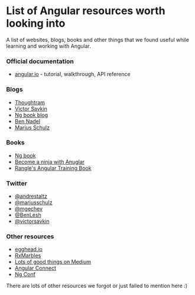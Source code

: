 # List of Angular resources worth looking into

A list of websites, blogs, books and other things that we found useful while learning and working with Angular.

### Official documentation
- [angular.io](https://www.angular.io) - tutorial, walkthrough, API reference

### Blogs
- [Thoughtram](https://blog.thoughtram.io/)
- [Victor Savkin](https://vsavkin.com/)
- [Ng book blog](http://blog.ng-book.com/)
- [Ben Nadel](https://www.bennadel.com/blog/tags/6-javascript-dhtml-blog-entries.htm)
- [Marius Schulz](https://blog.mariusschulz.com/)

### Books
- [Ng book](https://www.ng-book.com/2/)
- [Become a ninja with Anuglar](https://books.ninja-squad.com/angular)
- [Rangle's Angular Training Book](https://angular-2-training-book.rangle.io/)

### Twitter
- [@andrestaltz](https://twitter.com/andrestaltz)
- [@mariusschulz](https://twitter.com/mariusschulz)
- [@mgechev](https://twitter.com/mgechev)
- [@BenLesh](https://twitter.com/BenLesh)
- [@victorsavkin](https://twitter.com/victorsavkin)

### Other resources
- [egghead.io](https://egghead.io/technologies/angular2)
- [RxMarbles](http://rxmarbles.com/)
- [Lots of good things on Medium](https://medium.com/tag/angular2)
- [Angular Connect](https://www.youtube.com/channel/UCzrskTiT_ObAk3xBkVxMz5g)
- [Ng Conf](https://www.youtube.com/user/ngconfvideos)

There are lots of other resources we forgot or just failed to mention here :)